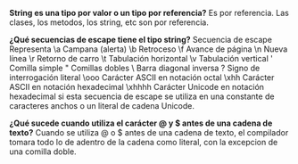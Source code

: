 **String es una tipo por valor o un tipo por referencia?**
Es por referencia. Las clases, los metodos, los string, etc son por referencia.

**¿Qué secuencias de escape tiene el tipo string?**
Secuencia de escape	Representa
\a	Campana (alerta)
\b	Retroceso
\f	Avance de página
\n	Nueva línea
\r	Retorno de carro
\t	Tabulación horizontal
\v	Tabulación vertical
\'	Comilla simple
\"	Comillas dobles
\\	Barra diagonal inversa
\?	Signo de interrogación literal
\ooo	Carácter ASCII en notación octal
\xhh	Carácter ASCII en notación hexadecimal
\xhhhh	Carácter Unicode en notación hexadecimal si esta secuencia de escape se utiliza en una constante de caracteres anchos o un literal de cadena Unicode.

**¿Qué sucede cuando utiliza el carácter @ y $ antes de una cadena de texto?**
Cuando se utiliza @ o $ antes de una cadena de texto, el compilador tomara todo lo de adentro de la cadena como literal, con la excepcion de una comilla doble.